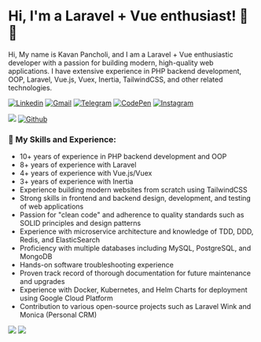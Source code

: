 <!-- Greeting -->
# Hi, I'm a Laravel + Vue enthusiast! :wave::smiley:

<!--Introduction -->
Hi, My name is Kavan Pancholi, and I am a Laravel + Vue enthusiastic developer with a passion for building modern, high-quality web applications. I have extensive experience in PHP backend development, OOP, Laravel, Vue.js, Vuex, Inertia, TailwindCSS, and other related technologies.<br>

<!-- Your badges -->
[![Linkedin](https://img.shields.io/badge/-KavanPancholi-blue?style=flat&logo=Linkedin&logoColor=white)](https://www.linkedin.com/in/kavanpancholi)
[![Gmail](https://img.shields.io/badge/-kavanpancholi@gmail.com-c14438?style=flat&logo=Gmail&logoColor=white)](mailto:kavanpancholi@gmail.com)
[![Telegram](https://img.shields.io/badge/-@kavanpancholi-blue?style=flat&logo=Telegram&logoColor=white)](https://t.me/kavanpancholi)
[![CodePen](https://img.shields.io/badge/-kavan-black?style=flat&logo=CodePen&logoColor=white)](https://codepen.io/kavan)
[![Instagram](https://img.shields.io/badge/-kavanpancholi-c13584?style=flat&labelColor=c13584&logo=instagram&logoColor=white)](https://www.instagram.com/kavanpancholi)

<!-- Profile View Count and GitStats -->
![](https://komarev.com/ghpvc/?username=kavanpancholi&style=flat)
[![Github](https://img.shields.io/badge/-kavanpancholi-black?style=flat&labelColor=black&logo=github&logoColor=white)](https://gitstats.me/kavanpancholi)

### 💼  My Skills and Experience:
* 10+ years of experience in PHP backend development and OOP
* 8+ years of experience with Laravel
* 4+ years of experience with Vue.js/Vuex
* 3+ years of experience with Inertia
* Experience building modern websites from scratch using TailwindCSS
* Strong skills in frontend and backend design, development, and testing of web applications
* Passion for "clean code" and adherence to quality standards such as SOLID principles and design patterns
* Experience with microservice architecture and knowledge of TDD, DDD, Redis, and ElasticSearch
* Proficiency with multiple databases including MySQL, PostgreSQL, and MongoDB
* Hands-on software troubleshooting experience
* Proven track record of thorough documentation for future maintenance and upgrades
* Experience with Docker, Kubernetes, and Helm Charts for deployment using Google Cloud Platform
* Contribution to various open-source projects such as Laravel Wink and Monica (Personal CRM)

<picture>
<source 
  srcset="https://github-readme-stats.vercel.app/api?username=kavanpancholi&hide_border=true&show_icons=true&theme=dark"
  media="(prefers-color-scheme: dark)"
/>
<source
  srcset="https://github-readme-stats.vercel.app/api?username=kavanpancholi&hide_border=true&show_icons=true"
  media="(prefers-color-scheme: light), (prefers-color-scheme: no-preference)"
/>
<img src="https://github-readme-stats.vercel.app/api?username=kavanpancholi&hide_border=true&show_icons=true" />
</picture>

<picture>
<source 
  srcset="https://github-readme-stats.vercel.app/api/top-langs/?username=kavanpancholi&layout=compact&hide_border=true&langs_count=8&show_icons=true&theme=dark"
  media="(prefers-color-scheme: dark)"
/>
<source
  srcset="https://github-readme-stats.vercel.app/api/top-langs/?username=kavanpancholi&layout=compact&hide_border=true&langs_count=8&show_icons=true"
  media="(prefers-color-scheme: light), (prefers-color-scheme: no-preference)"
/>
<img src="https://github-readme-stats.vercel.app/api/top-langs/?username=kavanpancholi&layout=compact&hide_border=true&langs_count=8&show_icons=true" />
</picture>
